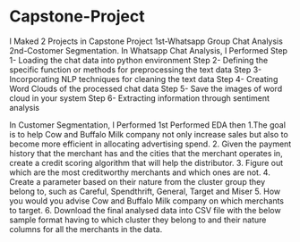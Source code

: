 # Capstone-Project
I Maked 2 Projects in Capstone Project 1st-Whatsapp Group Chat Analysis 2nd-Costomer Segmentation.
In Whatsapp Chat Analysis, I Performed 
Step 1- Loading the chat data into python environment
Step 2- Defining the specific function or methods for preprocessing the text data
Step 3- Incorporating NLP techniques for cleaning the text data
Step 4- Creating Word Clouds of the processed chat data
Step 5- Save the images of word cloud in your system
Step 6- Extracting information through sentiment analysis


In Customer Segmentation, I Performed
1st Performed EDA then
1.The goal is to help Cow and Buffalo Milk company not only increase sales but also to become more efficient in allocating advertising spend.
2. Given the payment history that the merchant has and the cities that the merchant operates in, create a credit scoring algorithm that will help the distributor. 
3. Figure out which are the most creditworthy merchants and which ones are not.
4. Create a parameter based on their nature from the cluster group they belong to, such as Careful, Spendthrift, General, Target and Miser
5. How you would you advise Cow and Buffalo Milk company on which merchants to target.
6. Download the final analysed data into CSV file with the below sample format having to which cluster they belong to and their nature columns for all the merchants in the data.


